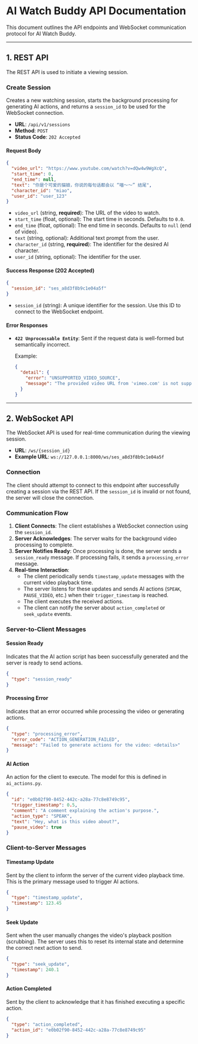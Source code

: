 # AI Watch Buddy API Documentation

This document outlines the API endpoints and WebSocket communication protocol for AI Watch Buddy.

---

## 1. REST API

The REST API is used to initiate a viewing session.

### Create Session

Creates a new watching session, starts the background processing for generating AI actions, and returns a `session_id` to be used for the WebSocket connection.

- **URL**: `/api/v1/sessions`
- **Method**: `POST`
- **Status Code**: `202 Accepted`

#### Request Body

```json
{
  "video_url": "https://www.youtube.com/watch?v=dQw4w9WgXcQ",
  "start_time": 0,
  "end_time": null,
  "text": "你是个可爱的猫娘，你说的每句话都会以 “喵～～” 结尾",
  "character_id": "miao",
  "user_id": "user_123"
}
```

- `video_url` (string, **required**): The URL of the video to watch.
- `start_time` (float, optional): The start time in seconds. Defaults to `0.0`.
- `end_time` (float, optional): The end time in seconds. Defaults to `null` (end of video).
- `text` (string, optional): Additional text prompt from the user.
- `character_id` (string, **required**): The identifier for the desired AI character.
- `user_id` (string, optional): The identifier for the user.

#### Success Response (202 Accepted)

```json
{
  "session_id": "ses_a8d3f8b9c1e04a5f"
}
```

- `session_id` (string): A unique identifier for the session. Use this ID to connect to the WebSocket endpoint.

#### Error Responses

- **`422 Unprocessable Entity`**: Sent if the request data is well-formed but semantically incorrect.

  Example:
  ```json
  {
    "detail": {
      "error": "UNSUPPORTED_VIDEO_SOURCE",
      "message": "The provided video URL from 'vimeo.com' is not supported."
    }
  }
  ```

---

## 2. WebSocket API

The WebSocket API is used for real-time communication during the viewing session.

- **URL**: `/ws/{session_id}`
- **Example URL**: `ws://127.0.0.1:8000/ws/ses_a8d3f8b9c1e04a5f`

### Connection

The client should attempt to connect to this endpoint after successfully creating a session via the REST API. If the `session_id` is invalid or not found, the server will close the connection.

### Communication Flow

1.  **Client Connects**: The client establishes a WebSocket connection using the `session_id`.
2.  **Server Acknowledges**: The server waits for the background video processing to complete.
3.  **Server Notifies Ready**: Once processing is done, the server sends a `session_ready` message. If processing fails, it sends a `processing_error` message.
4.  **Real-time Interaction**:
    - The client periodically sends `timestamp_update` messages with the current video playback time.
    - The server listens for these updates and sends AI actions (`SPEAK`, `PAUSE_VIDEO`, etc.) when their `trigger_timestamp` is reached.
    - The client executes the received actions.
    - The client can notify the server about `action_completed` or `seek_update` events.

### Server-to-Client Messages

#### Session Ready

Indicates that the AI action script has been successfully generated and the server is ready to send actions.

```json
{
  "type": "session_ready"
}
```

#### Processing Error

Indicates that an error occurred while processing the video or generating actions.

```json
{
  "type": "processing_error",
  "error_code": "ACTION_GENERATION_FAILED",
  "message": "Failed to generate actions for the video: <details>"
}
```

#### AI Action

An action for the client to execute. The model for this is defined in `ai_actions.py`.

```json
{
  "id": "e0b02f90-8452-442c-a28a-77c8e8749c95",
  "trigger_timestamp": 0.5,
  "comment": "A comment explaining the action's purpose.",
  "action_type": "SPEAK",
  "text": "Hey, what is this video about?",
  "pause_video": true
}
```

### Client-to-Server Messages

#### Timestamp Update

Sent by the client to inform the server of the current video playback time. This is the primary message used to trigger AI actions.

```json
{
  "type": "timestamp_update",
  "timestamp": 123.45
}
```

#### Seek Update

Sent when the user manually changes the video's playback position (scrubbing). The server uses this to reset its internal state and determine the correct next action to send.

```json
{
  "type": "seek_update",
  "timestamp": 240.1
}
```

#### Action Completed

Sent by the client to acknowledge that it has finished executing a specific action.

```json
{
  "type": "action_completed",
  "action_id": "e0b02f90-8452-442c-a28a-77c8e8749c95"
}
```
